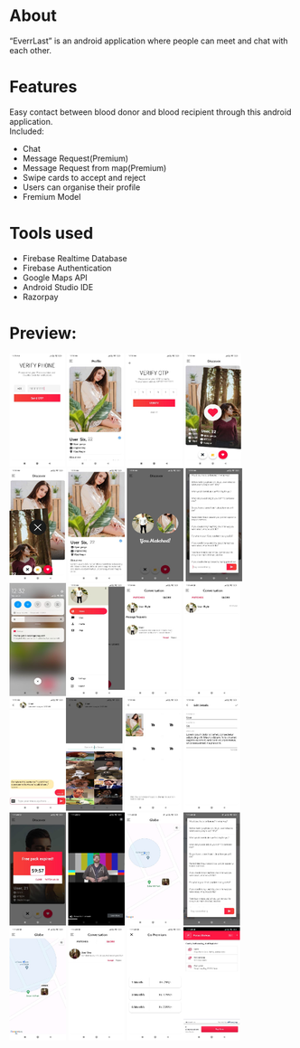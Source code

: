 # About
“EverrLast” is an android application where people can meet and chat with each other.

# Features
Easy contact between blood donor and blood recipient through this android application.<br>
Included:
- Chat 
- Message Request(Premium)
- Message Request from map(Premium)
- Swipe cards to accept and reject
- Users can organise their profile
- Fremium Model
       
# Tools used
- Firebase Realtime Database
- Firebase Authentication
- Google Maps API
- Android Studio IDE
- Razorpay
  

# Preview:
<img src="https://raw.githubusercontent.com/Poras-oss/EverrLast/UserInterfaceDesign/screenshots/Screenshot_2023-01-24-00-20-28-068_com.yourcitydate.poras.datingapp.jpg" alt="Splash Screen" width="98" height="200" /> <img src="https://raw.githubusercontent.com/Poras-oss/EverrLast/UserInterfaceDesign/screenshots/Screenshot_2023-01-24-00-28-35-284_com.yourcitydate.poras.datingapp.jpg" alt="Splash Screen" width="100" height="200" /> <img src="https://raw.githubusercontent.com/Poras-oss/EverrLast/UserInterfaceDesign/screenshots/Screenshot_2023-01-24-00-20-48-214_com.yourcitydate.poras.datingapp.jpg" alt="Splash Screen" width="100" height="200" /> <img src="https://raw.githubusercontent.com/Poras-oss/EverrLast/UserInterfaceDesign/screenshots/Screenshot_2023-01-24-00-30-18-760_com.yourcitydate.poras.datingapp.jpg" alt="Splash Screen" width="100" height="200" /> <img src="https://raw.githubusercontent.com/Poras-oss/EverrLast/UserInterfaceDesign/screenshots/Screenshot_2023-01-24-00-30-32-963_com.yourcitydate.poras.datingapp.jpg" alt="Splash Screen" width="100" height="200" /> <img src="https://raw.githubusercontent.com/Poras-oss/EverrLast/UserInterfaceDesign/screenshots/Screenshot_2023-01-24-00-31-54-832_com.yourcitydate.poras.datingapp.jpg" alt="Splash Screen" width="100" height="200" /> <img src="https://raw.githubusercontent.com/Poras-oss/EverrLast/UserInterfaceDesign/screenshots/Screenshot_2023-01-24-00-38-34-716_com.yourcitydate.poras.datingapp.jpg" alt="Splash Screen" width="100" height="200" /> <img src="https://raw.githubusercontent.com/Poras-oss/EverrLast/UserInterfaceDesign/screenshots/Screenshot_2023-01-24-00-32-09-738_com.yourcitydate.poras.datingapp.jpg" alt="Splash Screen" width="100" height="200" /> <img src="https://raw.githubusercontent.com/Poras-oss/EverrLast/UserInterfaceDesign/screenshots/Screenshot_2023-01-24-00-32-38-826_com.yourcitydate.poras.datingapp.jpg" alt="Splash Screen" width="100" height="200" /> <img src="https://raw.githubusercontent.com/Poras-oss/EverrLast/UserInterfaceDesign/screenshots/Screenshot_2023-01-24-00-33-02-503_com.yourcitydate.poras.datingapp.jpg" alt="Splash Screen" width="100" height="200" /><img src="https://raw.githubusercontent.com/Poras-oss/EverrLast/UserInterfaceDesign/screenshots/Screenshot_2023-01-24-00-34-56-982_com.yourcitydate.poras.datingapp.jpg" alt="Splash Screen" width="100" height="200" /> 
<img src="https://raw.githubusercontent.com/Poras-oss/EverrLast/UserInterfaceDesign/screenshots/Screenshot_2023-01-24-01-28-24-046_com.yourcitydate.poras.datingapp.jpg" alt="Splash Screen" width="100" height="200" /> <img src="https://raw.githubusercontent.com/Poras-oss/EverrLast/UserInterfaceDesign/screenshots/Screenshot_2023-01-24-00-35-33-940_com.yourcitydate.poras.datingapp.jpg" alt="Splash Screen" width="100" height="200" /><img src="https://raw.githubusercontent.com/Poras-oss/EverrLast/UserInterfaceDesign/screenshots/Screenshot_2023-01-24-00-36-05-540_com.yourcitydate.poras.datingapp.jpg" alt="Splash Screen" width="100" height="200" /> <img src="https://raw.githubusercontent.com/Poras-oss/EverrLast/UserInterfaceDesign/screenshots/Screenshot_2023-01-24-00-38-50-069_com.yourcitydate.poras.datingapp.jpg" alt="Splash Screen" width="100" height="200" /> <img src="https://raw.githubusercontent.com/Poras-oss/EverrLast/UserInterfaceDesign/screenshots/Screenshot_2023-01-24-00-38-58-839_com.yourcitydate.poras.datingapp.jpg" alt="Splash Screen" width="100" height="200" /> <img src="https://raw.githubusercontent.com/Poras-oss/EverrLast/UserInterfaceDesign/screenshots/Screenshot_2023-01-24-01-11-11-891_com.yourcitydate.poras.datingapp.jpg" alt="Splash Screen" width="100" height="200" /> <img src="https://raw.githubusercontent.com/Poras-oss/EverrLast/UserInterfaceDesign/screenshots/Screenshot_2023-01-24-01-11-28-461_com.yourcitydate.poras.datingapp.jpg" alt="Splash Screen" width="100" height="200" /><img src="https://raw.githubusercontent.com/Poras-oss/EverrLast/UserInterfaceDesign/screenshots/Screenshot_2023-01-24-01-31-08-904_com.yourcitydate.poras.datingapp.jpg" alt="Splash Screen" width="100" height="200" /> <img src="https://raw.githubusercontent.com/Poras-oss/EverrLast/UserInterfaceDesign/screenshots/Screenshot_2023-01-24-01-31-15-553_com.yourcitydate.poras.datingapp.jpg" alt="Splash Screen" width="100" height="200" /> <img src="https://raw.githubusercontent.com/Poras-oss/EverrLast/UserInterfaceDesign/screenshots/Screenshot_2023-01-24-01-31-20-067_com.yourcitydate.poras.datingapp.jpg" alt="Splash Screen" width="100" height="200" /> <img src="https://raw.githubusercontent.com/Poras-oss/EverrLast/UserInterfaceDesign/screenshots/Screenshot_2023-01-24-01-36-24-071_com.yourcitydate.poras.datingapp.jpg" alt="Splash Screen" width="100" height="200" /> <img src="https://raw.githubusercontent.com/Poras-oss/EverrLast/UserInterfaceDesign/screenshots/Screenshot_2023-01-24-01-37-12-463_com.yourcitydate.poras.datingapp.jpg" alt="Splash Screen" width="100" height="200" /><img src="https://raw.githubusercontent.com/Poras-oss/EverrLast/UserInterfaceDesign/screenshots/Screenshot_2023-01-24-01-37-24-060_com.yourcitydate.poras.datingapp.jpg" alt="Splash Screen" width="100" height="200" /> 






